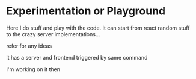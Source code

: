 # Experimentation or Playground 
Here I do stuff and play with the code. 
It can start from react random stuff to the crazy server implementations... 

refer for any ideas 

it has a server and frontend triggered by same command

I'm working on it then 

